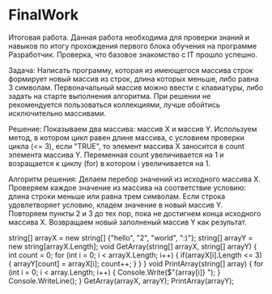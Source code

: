 # FinalWork
Итоговая работа.
Данная работа необходима для проверки знаний и навыков по итогу прохождения первого блока обучения на программе Разработчик.
Проверка, что базовое знакомство с IT прошло успешно.

Задача:
Написать программу, которая из имеющегося массива строк формирует новый массив из строк, длина которых меньше, либо равна 3 символам. Первоначальный массив можно ввести с клавиатуры, либо задать на старте выполнения алгоритма. При решении не рекомендуется пользоваться коллекциями, лучше обойтись исключительно массивами.

Решение:
Показываем два массива: массив X и массив Y.
Используем метод, в котором цикл равен длине массива, с условием проверки цикла (<= 3),
если "TRUE", то элемент массива Х заносится в count элемента массива Y. 
Переменная сount увеличивается на 1 и возращается к циклу (for) в котором i увеличивается на 1.

Алгоритм решения:
Делаем перебор значений из исходного массива X.
Проверяем каждое значение из массива на соответствие условию: длина строки меньше или равна трем символам.
Если строка удовлетворяет условию, кладем значение в новый массив Y.
Повторяем пункты 2 и 3 до тех пор, пока не достигнем конца исходного массива X.
Возвращаем новый заполненый массив Y как результат.

string[] arrayX = new string[] {"hello", "2", "world", ":)"};
string[] arrayY = new string[arrayX.Length];
void GetArray(string[] arrayX, string[] arrayY)
{
    int count = 0;
    for (int i = 0; i < arrayX.Length; i++)
    {
    if(arrayX[i].Length <= 3)
        {
        arrayY[count] = arrayX[i];
        count++;
        }
    }
}
void PrintArray(string[] array)
{
    for (int i = 0; i < array.Length; i++)
    {
        Console.Write($"{array[i]} ");
    }
    Console.WriteLine();
}
GetArray(arrayX, arrayY);
PrintArray(arrayY);
